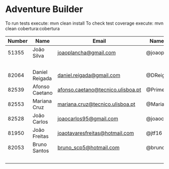 # Adventure Builder

To run tests execute: mvn clean install
To check test coverage execute: mvn clean cobertura:cobertura

|   Number   |          Name           |            Email                  |   Name GitHUb  | Grupo |
| ---------- | ----------------------- | --------------------------------- | ---------------| ----- |
|51355       |João Silva               |joaoplancha@gmail.com              |@joaoplancha    |   1   |
|            |                         |                                   |                |   2   |
|82064       |Daniel Reigada           |daniel.reigada@gmail.com           |@DReigada       |   3   |
|82539       |Afonso Caetano           |afonso.caetano@tecnico.ulisboa.pt  |@PrimeAC        |   4   |
|82553       |Mariana Cruz             |mariana.cruz@tecnico.ulisboa.pt    |@MarianaCruz    |   5   |
|82528       |João Carlos              |joaocarlos95@gmail.com             |@joaocarlos95   |   6   |
|81950       |João Freitas             |joaotavaresfreitas@hotmail.com     |@jtf16          |   7   |
|82053       |Bruno Santos             |bruno_scp5@hotmail.com             |@brunoaosantos  |   8   |
|            |                         |                                   |                |   9   |
